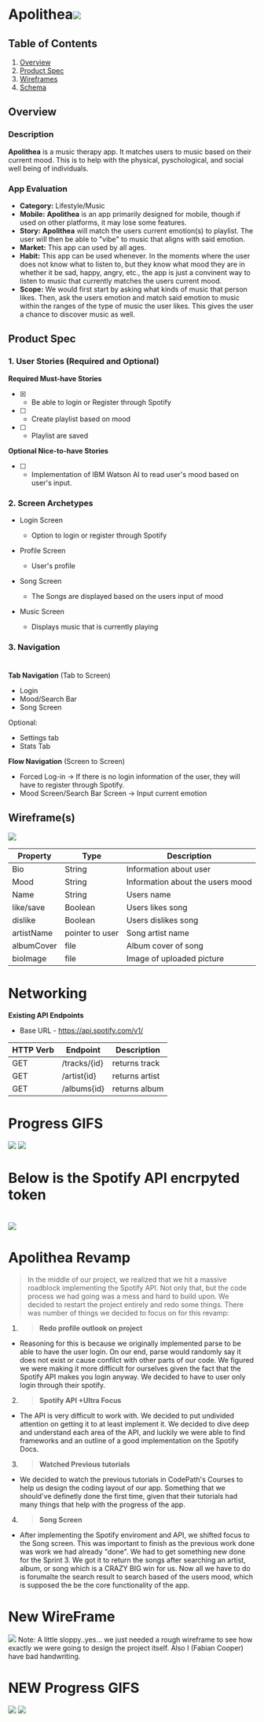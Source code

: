 # **Apolithea**![](https://i.imgur.com/VTengGz.png)


## Table of Contents
1. [Overview](#Overview)
1. [Product Spec](#Product-Spec)
1. [Wireframes](#Wireframes)
2. [Schema](#Schema)

## Overview
### Description
**Apolithea** is a music therapy app. It matches users to music based on their current mood. This is to help with the physical, pyschological, and social well being of individuals.

### App Evaluation
- **Category:** Lifestyle/Music
- **Mobile:** **Apolithea** is an app primarily designed for mobile, though if used on other platforms, it may lose some features.
- **Story:** **Apolithea** will match the users current emotion(s) to playlist. The user will then be able to "vibe" to music that aligns with said emotion.
- **Market:** This app can used by all ages. 
- **Habit:** This app can be used whenever. In the moments where the user does not know what to listen to, but they know what mood they are in whether it be sad, happy, angry, etc., the app is just a convinent way to listen to music that currently matches the users current mood.
- **Scope:** We would first start by asking what kinds of music that person likes. Then, ask the users emotion and match said emotion to music within the ranges of the type of music the user likes. This gives the user a chance to discover music as well.

## Product Spec

### 1. User Stories (Required and Optional)

**Required Must-have Stories**

- [x] * Be able to login or Register through Spotify
- [ ] * Create playlist based on mood
- [ ] * Playlist are saved

**Optional Nice-to-have Stories**

- [ ] * Implementation of IBM Watson AI to read user's mood based on user's input.

### 2. Screen Archetypes

* Login Screen
   * Option to login or register through Spotify

* Profile Screen
   * User's profile

* Song Screen
    * The Songs are displayed based on the users input of mood
   
* Music Screen   
   * Displays music that is currently playing 

### 3. Navigation
# 
**Tab Navigation** (Tab to Screen)

* Login
* Mood/Search Bar
* Song Screen

Optional:
* Settings tab
* Stats Tab

**Flow Navigation** (Screen to Screen)

* Forced Log-in -> If there is no login information of the user, they will have to register through Spotify.
* Mood Screen/Search Bar Screen -> Input current emotion

## Wireframe(s)
<img src="https://66.media.tumblr.com/1732678a7b6a6aa5350cc1a2786b2ad1/e92a953d5e125735-44/s1280x1920/83a004fc17f628ac16ad60d5991915bc9da0e78c.jpg"><br>



| Property   | Type    | Description                      |
| ---------- | ------- | -------------------------------- |
| Bio        | String  | Information about user           |
| Mood       | String  | Information about the users mood |
| Name       | String  | Users name                       |
| like/save  | Boolean | Users likes song                 |
| dislike    | Boolean | Users dislikes song              |
| artistName           | pointer to user | Song artist name                                |
| albumCover | file    | Album cover of song              |
| bioImage   | file    | Image of uploaded picture        |

# **Networking**
**Existing API Endpoints**

* Base URL - https://api.spotify.com/v1/

| HTTP Verb | Endpoint | Description |
| --------- | -------- | ----------- |
|   GET        |    /tracks/{id}   |    returns track|
|  GET         |   /artist{id}       |  returns artist|
|  GET         |   /albums{id}       |  returns album           |

# **Progress GIFS**

![](https://i.imgur.com/Qp0REbj.gif)
![](https://i.imgur.com/cIiQSsw.gif)


# **Below is the Spotify API encrpyted token**
# <img src="https://66.media.tumblr.com/e86074874729c65967e504c9ee21cc4b/34cec652c08e664a-80/s1280x1920/66f1b4b1a2940a1b9e9cfdf36cf4abe2ec331fe6.png"><br>

# **Apolithea Revamp**

>In the middle of our project, we realized that we hit a massive roadblock implementing the Spotify API. Not only that, but the code process we had going was a mess and hard to build upon. We decided to restart the project entirely and redo some things.
> There was number of things we decided to focus on for this revamp:
1. > **Redo profile outlook on project**
- Reasoning for this is because we originally implemented parse to be able to have the user login. On our end, parse would randomly say it does not exist or cause confilct with other parts of our code. We figured we were making it more difficult for ourselves given the fact that the Spotify API makes you login anyway. We decided to have to user only login through their spotify.
2. > **Spotify API +Ultra Focus**
- The API is very difficult to work with. We decided to put undivided attention on getting it to at least implement it. We decided to dive deep and understand each area of the API, and luckily we were able to find frameworks and an outline of a good implementation on the Spotify Docs.
3. > **Watched Previous tutorials**
- We decided to watch the previous tutorials in CodePath's Courses to help us design the coding layout of our app. Something that we should've definetly done the first time, given that their tutorials had many things that help with the progress of the app. 
4. >**Song Screen**
- After implementing the Spotify enviroment and API, we shifted focus to the Song screen. This was important to finish as the previous work done was work we had already "done". We had to get something new done for the Sprint 3. We got it to return the songs after searching an artist, album, or song which is a CRAZY BIG win for us. Now all we have to do is forumalte the search result to search based of the users mood, which is supposed the be the core functionality of the app.
> 
# **New WireFrame**

![](https://i.imgur.com/6t67ftu.jpg)
Note: A little sloppy..yes... we just needed a rough wireframe to see how exactly we were going to design the project itself. Also I (Fabian Cooper) have bad handwriting.

# NEW Progress GIFS
![](https://i.imgur.com/C7PTmf7.gif)
![](https://i.imgur.com/TnqFQMz.gif)



